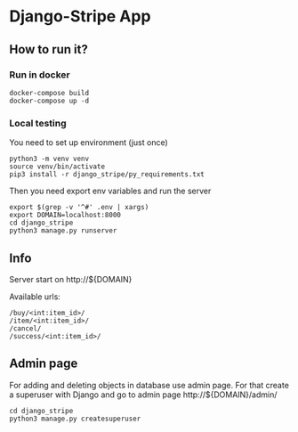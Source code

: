 # Django-Stripe App

## How to run it?

### Run in docker

```
docker-compose build
docker-compose up -d
```

### Local testing
You need to set up environment (just once)
```
python3 -m venv venv
source venv/bin/activate
pip3 install -r django_stripe/py_requirements.txt
```

Then you need export env variables and run the server
```
export $(grep -v '^#' .env | xargs)
export DOMAIN=localhost:8000
cd django_stripe
python3 manage.py runserver
```

## Info
Server start on http://${DOMAIN}

Available urls:
```
/buy/<int:item_id>/  
/item/<int:item_id>/  
/cancel/  
/success/<int:item_id>/
```

## Admin page
For adding and deleting objects in database use admin page.
For that create a superuser with Django and go to admin page http://${DOMAIN}/admin/
```
cd django_stripe
python3 manage.py createsuperuser
```
